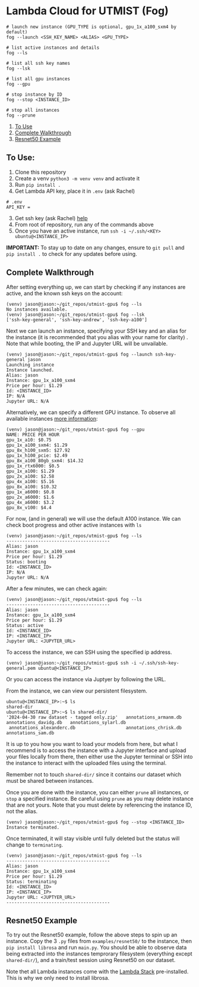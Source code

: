 # Lambda Cloud for UTMIST (Fog)

```
# launch new instance (GPU_TYPE is optional, gpu_1x_a100_sxm4 by default)
fog --launch <SSH_KEY_NAME> <ALIAS> <GPU_TYPE>

# list active instances and details
fog --ls

# list all ssh key names
fog --lsk

# list all gpu instances
fog --gpu

# stop instance by ID
fog --stop <INSTANCE_ID>

# stop all instances
fog --prune
```
1. [To Use](#to-use)
2. [Complete Walkthrough](#complete-walkthrough)
3. [Resnet50 Example](#resnet50-example)

## To Use:
1. Clone this repository
2. Create a venv `python3 -m venv venv` and activate it
3. Run `pip install .`
4. Get Lambda API key, place it in `.env` (ask Rachel)
```
# .env
API_KEY =
```
3. Get ssh key (ask Rachel) [help](https://lambdalabs.com/blog/getting-started-with-lambda-cloud-gpu-instances)
4. From root of repository, run any of the commands above
5. Once you have an active instance, run `ssh -i ~/.ssh/<KEY> ubuntu@<INSTANCE_IP>`

**IMPORTANT:** To stay up to date on any changes, ensure to `git pull` and `pip install .` to check for any updates before using.

## Complete Walkthrough

After setting everything up, we can start by checking if any instances are active, and the known ssh keys on the account:
```
(venv) jason@jason:~/git_repos/utmist-gpu$ fog --ls
No instances available.
(venv) jason@jason:~/git_repos/utmist-gpu$ fog --lsk
['ssh-key-general', 'ssh-key-andrew', 'ssh-key-a100']
```

Next we can launch an instance, specifying your SSH key and an alias for the instance (it is recommended that you alias with your name for clarity) . Note that while booting, the IP and Jupyter URL will be unvailable.
```
(venv) jason@jason:~/git_repos/utmist-gpu$ fog --launch ssh-key-general jason
Launching instance
Instance launched.
Alias: jason
Instance: gpu_1x_a100_sxm4
Price per hour: $1.29
Id: <INSTANCE_ID>
IP: N/A
Jupyter URL: N/A
```

Alternatively, we can specify a different GPU instance. To observe all available instances [more information](https://lambdalabs.com/service/gpu-cloud):

```
(venv) jason@jason:~/git_repos/utmist-gpu$ fog --gpu
NAME: PRICE PER HOUR
gpu_1x_a10: $0.75
gpu_1x_a100_sxm4: $1.29
gpu_8x_h100_sxm5: $27.92
gpu_1x_h100_pcie: $2.49
gpu_8x_a100_80gb_sxm4: $14.32
gpu_1x_rtx6000: $0.5
gpu_1x_a100: $1.29
gpu_2x_a100: $2.58
gpu_4x_a100: $5.16
gpu_8x_a100: $10.32
gpu_1x_a6000: $0.8
gpu_2x_a6000: $1.6
gpu_4x_a6000: $3.2
gpu_8x_v100: $4.4
```

For now, (and in general) we will use the default A100 instance. We can check boot progress and other active instances with `ls`
```
(venv) jason@jason:~/git_repos/utmist-gpu$ fog --ls
---------------------------------------
Alias: jason
Instance: gpu_1x_a100_sxm4
Price per hour: $1.29
Status: booting
Id: <INSTANCE_ID>
IP: N/A
Jupyter URL: N/A
```

After a few minutes, we can check again:
```
(venv) jason@jason:~/git_repos/utmist-gpu$ fog --ls
---------------------------------------
Alias: jason
Instance: gpu_1x_a100_sxm4
Price per hour: $1.29
Status: active
Id: <INSTANCE_ID>
IP: <INSTANCE_IP>
Jupyter URL: <JUPYTER_URL>
```

To access the instance, we can SSH using the specified ip address.
```
(venv) jason@jason:~/git_repos/utmist-gpu$ ssh -i ~/.ssh/ssh-key-general.pem ubuntu@<INSTANCE_IP>
```
Or you can access the instance via Juptyer by following the URL.

From the instance, we can view our persistent filesystem.
```
ubuntu@<INSTANCE_IP>:~$ ls
shared-dir
ubuntu@<INSTANCE_IP>:~$ ls shared-dir/
'2024-04-30 raw dataset - tagged only.zip'   annotations_armanm.db   annotations_davidg.db   annotations_sylarl.db
 annotations_alexanderc.db                   annotations_chrisk.db   annotations_sam.db
```

It is up to you how you want to load your models from here, but what I recommend is to access the instance with a Jupyter interface and upload your files locally from there, then either use the Jupyter terminal or SSH into the instance to interact with the uploaded files using the terminal. 

Remember not to touch `shared-dir/` since it contains our dataset which must be shared between instances.

Once you are done with the instance, you can either `prune` all instances, or `stop` a specified instance. Be careful using `prune` as you may delete instance that are not yours. Note that you must delete by referencing the instance ID, not the alias.
```
(venv) jason@jason:~/git_repos/utmist-gpu$ fog --stop <INSTANCE_ID>
Instance terminated.
```

Once terminated, it will stay visible until fully deleted but the status will change to `terminating`. 
```
(venv) jason@jason:~/git_repos/utmist-gpu$ fog --ls
---------------------------------------
Alias: jason
Instance: gpu_1x_a100_sxm4
Price per hour: $1.29
Status: terminating
Id: <INSTANCE_ID>
IP: <INSTANCE_IP>
Jupyter URL: <JUPTYER_URL>
---------------------------------------
```

## Resnet50 Example
To try out the Resnet50 example, follow the above steps to spin up an instance. Copy the 3 `.py` files from `examples/resnet50/` to the instance, then `pip install librosa` and run `main.py`. You should be able to observe data being extracted into the instances temprorary filesystem (everything except `shared-dir/`), and a train/test session using Resnet50 on our dataset.

Note thet all Lambda instances come with the [Lambda Stack](https://lambdalabs.com/lambda-stack-deep-learning-software) pre-installed. This is why we only need to install librosa. 
